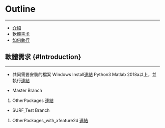 # Outline
---
* [介紹](#Introduction)
* [軟體需求](#Prerequisites)
* [如何執行](#Commands)

## <a name="Introduction"></a>軟體需求 {#Introduction}
---
* 共同需要安裝的檔案
Windows Install[連結](https://drive.google.com/drive/folders/16qELBn3ImgEa2IQq6oGBf-WMc3xXDUaw?usp=sharing)
Python3
Matlab 2018a以上，並執行[連結](https://www.mathworks.com/help/matlab/matlab_external/install-the-matlab-engine-for-python.html)

* Master Branch
1. OtherPackages [連結](https://drive.google.com/file/d/17b6n-TzxYkyxNUnvH5RrwMTeKcDy4P_k/view?usp=sharing)

* SURF_Test Branch
1. OtherPackages_with_xfeature2d [連結](https://drive.google.com/file/d/1pzJ0O5Nb8udP4ZHqwVP2HQob1S7FxNp1/view?usp=sharing)


